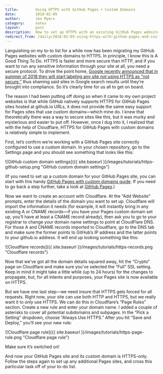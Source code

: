 ```yaml
---
title:        Using HTTPS with GitHub Pages + Custom Domains
date:         2018-02-05
author:       Jen Myers
category:     notes
layout:       post
description:  How to set up HTTPS with an existing GitHub Pages website using a custom domain
redirect_from: /daily/2018-02-05-using-https-with-github-pages-and-custom-domains.html
---
```


Languishing on my to-to list for a while now has been migrating my GitHub Pages websites with custom domains to HTTPS. In principle, I know this is A Good Thing To Do. HTTPS is faster and more secure than HTTP, and if you want to run any sensitive information through your site at all, you need a secure protocol. To drive the point home, [Google recently announced that in summer of 2018 they will start labeling any site _not_ using HTTPS as “not secure,”](https://gizmodo.com/google-will-soon-start-shaming-all-sites-that-don-t-use-1822842705) thus shaming said sites in Google search results until they’re brought into compliance. So it’s clearly time for us all to get on board.


The reason I had been putting off doing so when it came to my own project websites is that while GitHub natively supports HTTPS for GitHub Pages sites hosted at github.io URLs, it does not provide the same easy support for Pages sites that use custom domains—which mine do. I knew that theoretically there was a way to secure sites like this, but it was murky and mysterious and easier to put off. However, once I dug into it, I realized that with the help of Cloudflare, HTTPS for GitHub Pages with custom domains is relatively simple to implement.

First, let’s confirm we’re working with a GitHub Pages site correctly configured to use a custom domain. In your chosen repository, go to the Settings page and you should see something that looks like this:

![GitHub custom domain settings]({{ site.baseurl }}/images/tutorials/https-github-setup.png "GitHub custom domain settings")

(If you need to set up a custom domain for your GitHub Pages site, you can start with this handy [GitHub Pages with custom domains guide](https://help.github.com/articles/quick-start-setting-up-a-custom-domain/). If you need to go back a step further, take a look at [GitHub Pages](https://pages.github.com/).)

Now we want to create an account with Cloudflare. At the “Add Website” prompts, enter the details of the domain you want to set up. Cloudflare will import the information it needs (for example, it will instantly bring in any existing A or CNAME records—if you have your Pages custom domain set up, you’ll have at least a CNAME record already), then ask you to go to your registrar to change your domain name settings to point at CloudFlare DNS. For those A and CNAME records imported to Cloudflare, go to the DNS tab and make sure the former points to GitHub’s IP address and the latter points to your github.io address. It will end up looking something like this:

![Cloudflare records]({{ site.baseurl }}/images/tutorials/https-records.png "Cloudflare records")

Now that we’ve got all the domain details squared away, hit the “Crypto” page on Cloudflare and make sure you’ve selected the “Full” SSL setting. Keep in mind it might take a little while (up to 24 hours) for the changes to propagate, but, for all intents and purposes, your Pages site is now available on HTTPS.

But we have one last step—we need insure that HTTPS gets forced for all requests. Right now, your site can use both HTTP and HTTPS, but we really want it to _only_ use HTTPS. We can do this in Cloudflare’s “Page Rules” section. Create a new rule and enter your domain name. I added a couple of asterisks to cover all potential subdomains and subpages. In the “Pick a Setting” dropdown, choose “Always Use HTTPS.” After you hit “Save and Deploy,” you’ll see your new rule:

![Cloudflare page rule]({{ site.baseurl }}/images/tutorials/https-page-rule.png "Cloudflare page rule")

Make sure it’s switched on!

And now your GitHub Pages site and its custom domain is HTTPS-only. Follow the steps again to set up any additional Pages sites, and cross this particular task off of your to-do list.

